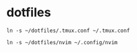 # dotfiles

```
ln -s ~/dotfiles/.tmux.conf ~/.tmux.conf
```

```
ln -s ~/dotfiles/nvim ~/.config/nvim
```
